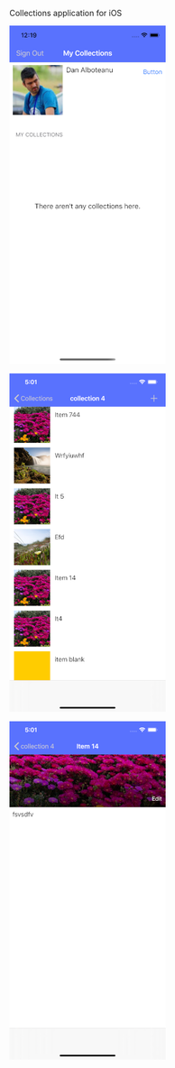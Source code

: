 Collections application for iOS

![screenshot iPhone login](screenshots/screen1.png)

![screenshot iPhone collections](screenshots/screen2.png)

![screenshot iPhone items](screenshots/screen3.png)
